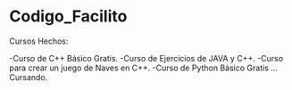 # Codigo_Facilito

Cursos Hechos: 

-Curso de C++ Básico Gratis.
-Curso de Ejercicios de JAVA y C++.
-Curso para crear un juego de Naves en C++.
-Curso de Python Básico Gratis ... Cursando.
